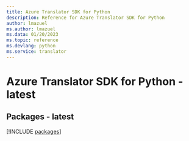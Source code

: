```yaml
---
title: Azure Translator SDK for Python
description: Reference for Azure Translator SDK for Python
author: lmazuel
ms.author: lmazuel
ms.data: 01/20/2023
ms.topic: reference
ms.devlang: python
ms.service: translator
---
```

# Azure Translator SDK for Python - latest
## Packages - latest
[!INCLUDE [packages](translator-index.md)]
